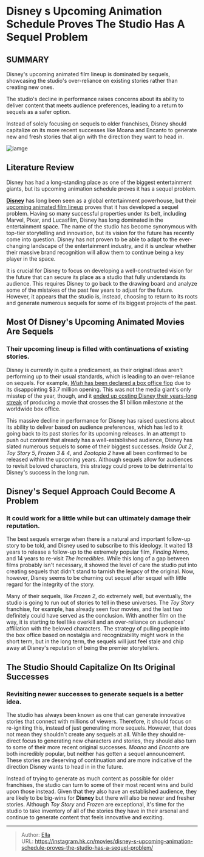 # Disney s Upcoming Animation Schedule Proves The Studio Has A Sequel Problem


## SUMMARY 



Disney&#39;s upcoming animated film lineup is dominated by sequels, showcasing the studio&#39;s over-reliance on existing stories rather than creating new ones.

The studio&#39;s decline in performance raises concerns about its ability to deliver content that meets audience preferences, leading to a return to sequels as a safer option.

Instead of solely focusing on sequels to older franchises, Disney should capitalize on its more recent successes like Moana and Encanto to generate new and fresh stories that align with the direction they want to head in.



![iamge](https://static1.srcdn.com/wordpress/wp-content/uploads/2023/12/disney-animation-release-schedule-studio-sequel-problem.jpg)

## Literature Review
Disney has had a long-standing place as one of the biggest entertainment giants, but its upcoming animation schedule proves it has a sequel problem.



**[Disney](https://screenrant.com/tag/disney/)** has long been seen as a global entertainment powerhouse, but their [upcoming animated film lineup](https://screenrant.com/disney-animation-upcoming-movies-list-release-dates/#ice-age-7-is-in-development) proves that it has developed a sequel problem. Having so many successful properties under its belt, including Marvel, Pixar, and Lucasfilm, Disney has long dominated in the entertainment space. The name of the studio has become synonymous with top-tier storytelling and innovation, but its vision for the future has recently come into question. Disney has not proven to be able to adapt to the ever-changing landscape of the entertainment industry, and it is unclear whether their massive brand recognition will allow them to continue being a key player in the space.

It is crucial for Disney to focus on developing a well-constructed vision for the future that can secure its place as a studio that fully understands its audience. This requires Disney to go back to the drawing board and analyze some of the mistakes of the past few years to adjust for the future. However, it appears that the studio is, instead, choosing to return to its roots and generate numerous sequels for some of its biggest projects of the past.



## Most Of Disney&#39;s Upcoming Animated Movies Are Sequels

### Their upcoming lineup is filled with continuations of existing stories.

Disney is currently in quite a predicament, as their original ideas aren&#39;t performing up to their usual standards, which is leading to an over-reliance on sequels. For example, [*Wish* has been declared a box office flop](https://screenrant.com/disney-wish-movie-box-office-flop-opening-weekend/) due to its disappointing $3.7 million opening. This was not the media giant&#39;s only misstep of the year, though, and it [ended up costing Disney their years-long streak](https://screenrant.com/disney-2023-movies-no-billion-dollar-box-office-release/) of producing a movie that crosses the $1 billion milestone at the worldwide box office.

This massive decline in performance for Disney has raised questions about its ability to deliver based on audience preferences, which has led to it going back to its past stories for its upcoming releases. In an attempt to push out content that already has a well-established audience, Disney has slated numerous sequels to some of their biggest successes. *Inside Out 2*, *Toy Story 5*, *Frozen 3 &amp; 4*, and *Zootopia 2* have all been confirmed to be released within the upcoming years. Although sequels allow for audiences to revisit beloved characters, this strategy could prove to be detrimental to Disney&#39;s success in the long run.



## Disney&#39;s Sequel Approach Could Become A Problem

### It could work for a little while but can ultimately damage their reputation.

The best sequels emerge when there is a natural and important follow-up story to be told, and Disney used to subscribe to this ideology. It waited 13 years to release a follow-up to the extremely popular film, *Finding Nemo*, and 14 years to re-visit *The Incredibles*. While this long of a gap between films probably isn&#39;t necessary, it showed the level of care the studio put into creating sequels that didn&#39;t stand to tarnish the legacy of the original. Now, however, Disney seems to be churning out sequel after sequel with little regard for the integrity of the story.

Many of their sequels, like *Frozen 2*, do extremely well, but eventually, the studio is going to run out of stories to tell in these universes. The *Toy Story* franchise, for example, has already seen four movies, and the last two definitely could have served as the conclusion. With another film on the way, it is starting to feel like overkill and an over-reliance on audiences&#39; affiliation with the beloved characters. The strategy of pulling people into the box office based on nostalgia and recognizability might work in the short term, but in the long term, the sequels will just feel stale and chip away at Disney&#39;s reputation of being the premier storytellers.



## The Studio Should Capitalize On Its Original Successes

### Revisiting newer successes to generate sequels is a better idea.

The studio has always been known as one that can generate innovative stories that connect with millions of viewers. Therefore, it should focus on re-igniting this, instead of just generating more sequels. However, that does not mean they shouldn&#39;t create any sequels at all. While they should re-direct focus to generating new characters and stories, they should also turn to some of their more recent original successes. *Moana* and *Encanto* are both incredibly popular, but neither has gotten a sequel announcement. These stories are deserving of continuation and are more indicative of the direction Disney wants to head in in the future.

Instead of trying to generate as much content as possible for older franchises, the studio can turn to some of their most recent wins and build upon those instead. Given that they also have an established audience, they are likely to be big-wins for **Disney** but there will also be newer and fresher stories. Although *Toy Story* and *Frozen* are exceptional, it&#39;s time for the studio to take inventory of all of the stories they have in their arsenal and continue to generate content that feels innovative and exciting.







---

> Author: [Ella](https://instagram.hk.cn/)  
> URL: https://instagram.hk.cn/movies/disney-s-upcoming-animation-schedule-proves-the-studio-has-a-sequel-problem/  

